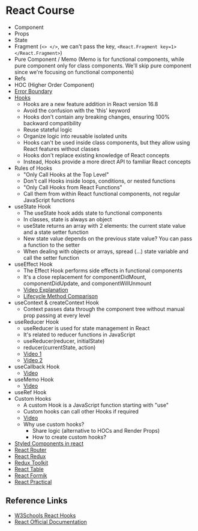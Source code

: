 # React Course

- Component
- Props
- State
- Fragment (`<> </>`, we can't pass the key, `<React.Fragment key=1> </React.Fragment>`)
- Pure Component / Memo (Memo is for functional components, while pure component only for class components. We'll skip pure component since we're focusing on functional components)
- Refs
- HOC (Higher Order Component)
- [Error Boundary](https://youtu.be/DNYXgtZBRPE?si=RGyCfNZ4Gfcdd8Aj)
- [Hooks](https://youtu.be/cF2lQ_gZeA8)
  - Hooks are a new feature addition in React version 16.8
  - Avoid the confusion with the 'this' keyword
  - Hooks don't contain any breaking changes, ensuring 100% backward compatibility
  - Reuse stateful logic
  - Organize logic into reusable isolated units
  - Hooks can't be used inside class components, but they allow using React features without classes
  - Hooks don't replace existing knowledge of React concepts
  - Instead, Hooks provide a more direct API to familiar React concepts
- Rules of Hooks
  - "Only Call Hooks at the Top Level"
  - Don't call Hooks inside loops, conditions, or nested functions
  - "Only Call Hooks from React Functions"
  - Call them from within React functional components, not regular JavaScript functions
- useState Hook
  - The useState hook adds state to functional components
  - In classes, state is always an object
  - useState returns an array with 2 elements: the current state value and a state setter function
  - New state value depends on the previous state value? You can pass a function to the setter
  - When dealing with objects or arrays, spread (...) state variable and call the setter function
- useEffect Hook
  - The Effect Hook performs side effects in functional components
  - It's a close replacement for componentDidMount, componentDidUpdate, and componentWillUnmount
  - [Video Explanation](https://youtu.be/nAuWOnFMlOw)
  - [Lifecycle Method Comparison](https://youtu.be/8DYlzVUTC7s)
- useContext & createContext Hook
  - Context passes data through the component tree without manual prop passing at every level
- useReducer Hook
  - useReducer is used for state management in React
  - It's related to reducer functions in JavaScript
  - useReducer(reducer, initialState)
  - reducer(currentState, action)
  - [Video 1](https://youtu.be/BCD2irXaVoE)
  - [Video 2](https://youtu.be/snzS7-73SEQ)
- useCallback Hook
  - [Video](https://youtu.be/IL82CzlaCys)
- useMemo Hook
  - [Video](https://youtu.be/qySZIzZvZOY)
- useRef Hook
- Custom Hooks
  - A custom Hook is a JavaScript function starting with "use"
  - Custom hooks can call other Hooks if required
  - [Video](https://youtu.be/4yp6T-hF5ZY)
  - Why use custom hooks?
    - Share logic (alternative to HOCs and Render Props)
    - How to create custom hooks?
- [Styled Components in react](https://www.youtube.com/watch?v=FSCSdAlLsYM&list=PLC3y8-rFHvwgu-G08-7ovbN9EyhF_cltM&index=1&ab_channel=Codevolution)
- [React Router](https://www.youtube.com/watch?v=UWYOC8g5N_0&list=PLC3y8-rFHvwjkxt8TOteFdT_YmzwpBlrG&ab_channel=Codevolution)
- [React Redux](https://www.youtube.com/watch?v=9boMnm5X9ak&list=PLC3y8-rFHvwheJHvseC3I0HuYI2f46oAK&ab_channel=Codevolution)
- [Redux Toolkit](https://www.youtube.com/watch?v=0awA5Uw6SJE&list=PLC3y8-rFHvwiaOAuTtVXittwybYIorRB3&ab_channel=Codevolution)
- [React Table](https://www.youtube.com/watch?v=YwP4NAZGskg&list=PLC3y8-rFHvwgWTSrDiwmUsl4ZvipOw9Cz&ab_channel=Codevolution)
- [React Formik](https://www.youtube.com/watch?v=a94FOvaBomQ&list=PLC3y8-rFHvwiPmFbtzEWjESkqBVDbdgGu&ab_channel=Codevolution)
- [React Practical](https://www.youtube.com/watch?v=LZhwNGpiTEI&list=PLC3y8-rFHvwhAh1ypBvcZLDO6I7QTY5CM&ab_channel=Codevolution)
## Reference Links
- [W3Schools React Hooks](https://www.w3schools.com/react/react_hooks.asp)
- [React Official Documentation](https://react.dev/reference/react)
